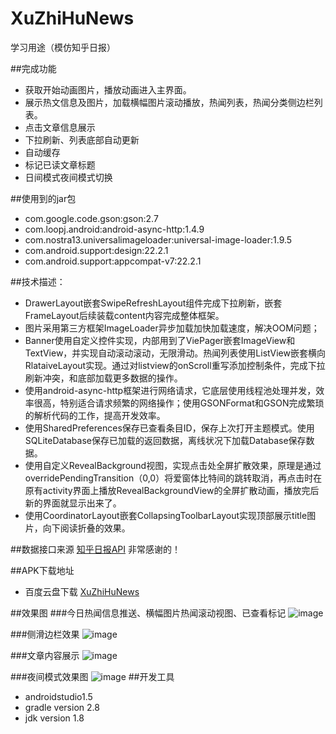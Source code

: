 # XuZhiHuNews
学习用途（模仿知乎日报）



##完成功能
* 获取开始动画图片，播放动画进入主界面。
* 展示热文信息及图片，加载横幅图片滚动播放，热闻列表，热闻分类侧边栏列表。
* 点击文章信息展示
* 下拉刷新、列表底部自动更新
* 自动缓存
* 标记已读文章标题
* 日间模式夜间模式切换


  
##使用到的jar包
* com.google.code.gson:gson:2.7
* com.loopj.android:android-async-http:1.4.9
* com.nostra13.universalimageloader:universal-image-loader:1.9.5
* com.android.support:design:22.2.1
* com.android.support:appcompat-v7:22.2.1


##技术描述：
* DrawerLayout嵌套SwipeRefreshLayout组件完成下拉刷新，嵌套FrameLayout后续装载content内容完成整体框架。
* 图片采用第三方框架ImageLoader异步加载加快加载速度，解决OOM问题；
* Banner使用自定义控件实现，内部用到了ViePager嵌套ImageView和TextView，并实现自动滚动滚动，无限滑动。热闻列表使用ListView嵌套横向RlataiveLayout实现。通过对listview的onScroll重写添加控制条件，完成下拉刷新冲突，和底部加载更多数据的操作。
* 使用android-async-http框架进行网络请求，它底层使用线程池处理并发，效率很高，特别适合请求频繁的网络操作；使用GSONFormat和GSON完成繁琐的解析代码的工作，提高开发效率。
* 使用SharedPreferences保存已查看条目ID，保存上次打开主题模式。使用SQLiteDatabase保存已加载的返回数据，离线状况下加载Database保存数据。
* 使用自定义RevealBackground视图，实现点击处全屏扩散效果，原理是通过overridePendingTransition（0,0）将爱窗体比特间的跳转取消，再点击时在原有activity界面上播放RevealBackgroundView的全屏扩散动画，播放完后新的界面就显示出来了。
* 使用CoordinatorLayout嵌套CollapsingToolbarLayout实现顶部展示title图片，向下阅读折叠的效果。
  

##数据接口来源
  [知乎日报API](https://github.com/izzyleung/ZhihuDailyPurify/wiki/%E7%9F%A5%E4%B9%8E%E6%97%A5%E6%8A%A5-API-%E5%88%86%E6%9E%90)
  非常感谢的！
  
##APK下载地址
* 百度云盘下载
  [XuZhiHuNews](http://pan.baidu.com/s/1hr7ZUiK)
  
##效果图
###今日热闻信息推送、横幅图片热闻滚动视图、已查看标记
![image](https://github.com/xu-ligu/XuZhiHuNews/raw/master/Banner.png)

  
###侧滑边栏效果
![image](https://github.com/xu-ligu/XuZhiHuNews/raw/master/menu.png)
  
###文章内容展示
![image](https://github.com/xu-ligu/XuZhiHuNews/raw/master/late.png)
  
###夜间模式效果图
![image](https://github.com/xu-ligu/XuZhiHuNews/raw/master/dark.png)
##开发工具
 * androidstudio1.5
 * gradle version 2.8
 * jdk version 1.8

